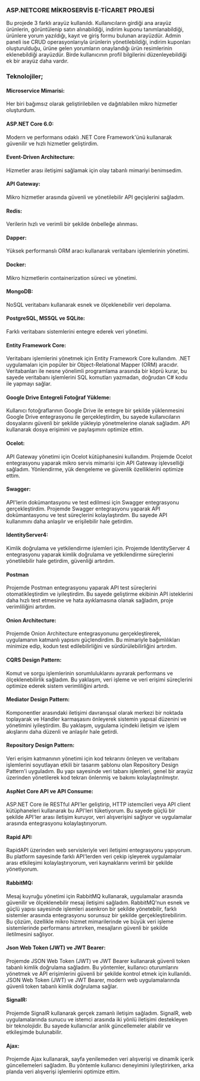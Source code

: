 ### ASP.NETCORE MİKROSERVİS E-TİCARET PROJESİ
Bu projede 3 farklı arayüz kullanıldı. Kullanıcıların girdiği ana arayüz ürünlerin, görüntülenip satın alınabildiği, indirim kuponu tanımlanabildiği, ürünlere yorum yazıldığı, kayıt ve giriş formu bulunan arayüzdür. Admin paneli ise CRUD operasyonlarıyla ürünlerin
yönetilebildiği, indirim kuponları oluşturulduğu, ürüne gelen yorumların onaylandığı ürün resimlerinin eklenebildiği arayüzdür. Birde kullanıcının profil bilgilerini düzenleyebildiği ek bir arayüz daha vardır.
### Teknolojiler;
#### Microservice Mimarisi:
Her biri bağımsız olarak geliştirilebilen ve dağıtılabilen mikro hizmetler oluşturdum.
#### ASP.NET Core 6.0:
Modern ve performans odaklı .NET Core Framework'ünü kullanarak güvenilir ve hızlı hizmetler geliştirdim.
#### Event-Driven Architecture:
Hizmetler arası iletişimi sağlamak için olay tabanlı mimariyi benimsedim.
#### API Gateway:
Mikro hizmetler arasında güvenli ve yönetilebilir API geçişlerini sağladım.
#### Redis:
Verilerin hızlı ve verimli bir şekilde önbelleğe alınması.
#### Dapper:
Yüksek performanslı ORM aracı kullanarak veritabanı işlemlerinin yönetimi.
#### Docker:
Mikro hizmetlerin containerization süreci ve yönetimi.
#### MongoDB:
NoSQL veritabanı kullanarak esnek ve ölçeklenebilir veri depolama.
#### PostgreSQL, MSSQL ve SQLite:
Farklı veritabanı sistemlerini entegre ederek veri yönetimi.
#### Entity Framework Core:
Veritabanı işlemlerini yönetmek için Entity Framework Core kullandım. .NET uygulamaları için popüler bir Object-Relational Mapper (ORM) aracıdır. Veritabanları ile nesne yönelimli programlama arasında bir köprü kurar, bu sayede veritabanı işlemlerini SQL komutları yazmadan, doğrudan C# kodu ile yapmayı sağlar.
#### Google Drive Entegreli Fotoğraf Yükleme:
Kullanıcı fotoğraflarının Google Drive ile entegre bir şekilde yüklenmesini Google Drive entegrasyonu ile gerçekleştirdim, bu sayede kullanıcıların dosyalarını güvenli bir şekilde yükleyip yönetmelerine olanak sağladım. API kullanarak dosya erişimini ve paylaşımını optimize ettim.
#### Ocelot:
API Gateway yönetimi için Ocelot kütüphanesini kullandım. Projemde Ocelot entegrasyonu yaparak mikro servis mimarisi için API Gateway işlevselliği sağladım. Yönlendirme, yük dengeleme ve güvenlik özelliklerini optimize ettim.
#### Swagger:
API'lerin dokümantasyonu ve test edilmesi için Swagger entegrasyonu gerçekleştirdim. Projemde Swagger entegrasyonu yaparak API dokümantasyonu ve test süreçlerini kolaylaştırdım. Bu sayede API kullanımını daha anlaşılır ve erişilebilir hale getirdim.
#### IdentityServer4:
Kimlik doğrulama ve yetkilendirme işlemleri için. Projemde IdentityServer 4 entegrasyonu yaparak kimlik doğrulama ve yetkilendirme süreçlerini yönetilebilir hale getirdim, güvenliği artırdım.
#### Postman
Projemde Postman entegrasyonu yaparak API test süreçlerini otomatikleştirdim ve iyileştirdim. Bu sayede geliştirme ekibinin API isteklerini daha hızlı test etmesine ve hata ayıklamasına olanak sağladım, proje verimliliğini artırdım.
#### Onion Architecture:
Projemde Onion Architecture entegrasyonunu gerçekleştirerek, uygulamanın katmanlı yapısını güçlendirdim. Bu mimariyle bağımlılıkları minimize edip, kodun test edilebilirliğini ve sürdürülebilirliğini artırdım.
#### CQRS Design Pattern:
Komut ve sorgu işlemlerinin sorumluluklarını ayırarak performans ve ölçeklenebilirlik sağladım. Bu yaklaşım, veri işleme ve veri erişimi süreçlerini optimize ederek sistem verimliliğini artırdı.
#### Mediator Design Pattern:
Komponentler arasındaki iletişimi davranışsal olarak merkezi bir noktada toplayarak ve Handler karmaşasını önleyerek sistemin yapısal düzenini ve yönetimini iyileştirdim. Bu yaklaşım, uygulama içindeki iletişim ve işlem akışlarını daha düzenli ve anlaşılır hale getirdi.
#### Repository Design Pattern:
Veri erişim katmanının yönetimi için kod tekrarını önleyen ve veritabanı işlemlerini soyutlayan etkili bir tasarım şablonu olan Repository Design Pattern'i uyguladım. Bu yapı sayesinde veri tabanı işlemleri, genel bir arayüz üzerinden yönetilerek kod tekrarı önlenmiş ve bakımı kolaylaştırılmıştır.
#### AspNet Core API ve API Consume:
ASP.NET Core ile RESTful API'ler geliştirip, HTTP istemcileri veya API client kütüphaneleri kullanarak bu API'leri tüketiyorum. Bu sayede güçlü bir şekilde API'ler arası iletişim kuruyor, veri alışverişini sağlıyor ve uygulamalar arasında entegrasyonu kolaylaştırıyorum.
#### Rapid API:
RapidAPI üzerinden web servisleriyle veri iletişimi entegrasyonu yapıyorum. Bu platform sayesinde farklı API'lerden veri çekip işleyerek uygulamalar arası etkileşimi kolaylaştırıyorum, veri kaynaklarını verimli bir şekilde yönetiyorum.
#### RabbitMQ:
Mesaj kuyruğu yönetimi için RabbitMQ kullanarak, uygulamalar arasında güvenilir ve ölçeklenebilir mesaj iletişimi sağladım. RabbitMQ'nun esnek ve güçlü yapısı sayesinde işlemleri asenkron bir şekilde yönetebilir, farklı sistemler arasında entegrasyonu sorunsuz bir şekilde gerçekleştirebilirim. Bu çözüm, özellikle mikro hizmet mimarilerinde ve büyük veri işleme sistemlerinde performansı artırırken, mesajların güvenli bir şekilde iletilmesini sağlıyor.
#### Json Web Token (JWT) ve JWT Bearer:
Projemde JSON Web Token (JWT) ve JWT Bearer kullanarak güvenli token tabanlı kimlik doğrulama sağladım. Bu yöntemler, kullanıcı oturumlarını yönetmek ve API erişimlerini güvenli bir şekilde kontrol etmek için kullanıldı. JSON Web Token (JWT) ve JWT Bearer, modern web uygulamalarında güvenli token tabanlı kimlik doğrulama sağlar.
#### SignalR:
Projemde SignalR kullanarak gerçek zamanlı iletişim sağladım. SignalR, web uygulamalarında sunucu ve istemci arasında iki yönlü iletişimi destekleyen bir teknolojidir. Bu sayede kullanıcılar anlık güncellemeler alabilir ve etkileşimde bulunabilir.
#### Ajax:
Projemde Ajax kullanarak, sayfa yenilemeden veri alışverişi ve dinamik içerik güncellemeleri sağladım. Bu yöntemle kullanıcı deneyimini iyileştirirken, arka planda veri alışverişi işlemlerini optimize ettim.
